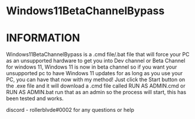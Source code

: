 # Windows11BetaChannelBypass

# INFORMATION

Windows11BetaChannelBypass is a .cmd file/.bat file that will force your PC as an unsupported hardware to get you into Dev channel or Beta Channel for windows 11, Windows 11 is now in beta channel so if you want your unsupported pc to have Windows 11 updates for as long as you use your PC, you can have that now with my method! Just click the Start button on the .exe file and it will download a .cmd file called RUN AS ADMIN.cmd or RUN AS ADMIN.bat run that as an admin so the process will start, this has been tested and works.

discord - rollerblvde#0002 for any questions or help
